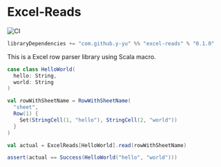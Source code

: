 Excel-Reads
============================
![CI](https://github.com/y-yu/excel-reads/workflows/CI/badge.svg)

```scala
libraryDependencies += "com.github.y-yu" %% "excel-reads" % "0.1.0"
```

This is a Excel row parser library using Scala macro.

```scala
case class HelloWorld(
  hello: String,
  world: String
)

val rowWithSheetName = RowWithSheetName(
  "sheet",
  Row(1) {
    Set(StringCell(1, "hello"), StringCell(2, "world"))
  }
)

val actual = ExcelReads[HelloWorld].read(rowWithSheetName)

assert(actual == Success(HelloWorld("hello", "world")))
```
